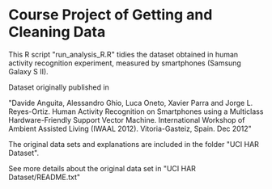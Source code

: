 # Course Project of Getting and Cleaning Data



This R script "run_analysis_R.R" tidies the dataset obtained in human activity recognition experiment, measured by smartphones (Samsung Galaxy S II). 

Dataset originally published in 

"Davide Anguita, Alessandro Ghio, Luca Oneto, Xavier Parra and Jorge L. Reyes-Ortiz. Human Activity Recognition on Smartphones using a Multiclass Hardware-Friendly Support Vector Machine. International Workshop of Ambient Assisted Living (IWAAL 2012). Vitoria-Gasteiz, Spain. Dec 2012"

The original data sets and explanations are included in the folder "UCI HAR Dataset".

See more details about the original data set in "UCI HAR Dataset/README.txt"


